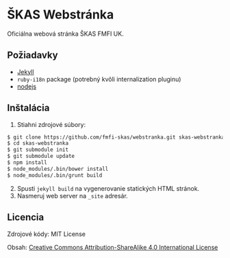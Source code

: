 ŠKAS Webstránka
==========

Oficiálna webová stránka ŠKAS FMFI UK.

## Požiadavky ##

* [Jekyll](http://jekyllrb.com/docs/installation/)
* `ruby-i18n` package (potrebný kvôli internalization pluginu)
* [nodejs](http://nodejs.org/)

## Inštalácia ##

1. Stiahni zdrojové súbory:

  ``` bash
  $ git clone https://github.com/fmfi-skas/webstranka.git skas-webstranka
  $ cd skas-webstranka
  $ git submodule init
  $ git submodule update
  $ npm install
  $ node_modules/.bin/bower install
  $ node_modules/.bin/grunt build
  ```

2. Spusti `jekyll build` na vygenerovanie statických HTML stránok.
3. Nasmeruj web server na `_site` adresár.

## Licencia

Zdrojové kódy: MIT License

Obsah: [Creative Commons Attribution-ShareAlike 4.0 International License](http://creativecommons.org/licenses/by-sa/4.0/)

